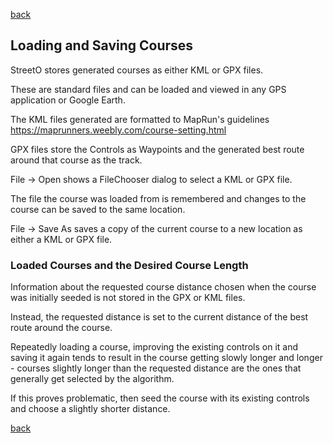 [back](./UserGuide.md)

## Loading and Saving Courses

StreetO stores generated courses as either KML or GPX files.

These are standard files and can be loaded and viewed in any GPS application or Google Earth.

The KML files generated are formatted to MapRun's guidelines https://maprunners.weebly.com/course-setting.html

GPX files store the Controls as Waypoints and the generated best route around that course as the track.

File -> Open shows a FileChooser dialog to select a KML or GPX file.

The file the course was loaded from is remembered and changes to the course can be saved to the same location.

File -> Save As saves a copy of the current course to a new location as either a KML or GPX file.

### Loaded Courses and the Desired Course Length

Information about the requested course distance chosen when the course was initially
seeded is not stored in the GPX or KML files.

Instead, the requested distance is set to the current distance of the best route 
around the course.

Repeatedly loading a course, improving the existing controls on it and saving it again tends
to result in the course getting slowly longer and longer - courses slightly longer than
the requested distance are the ones that generally get selected by the algorithm.

If this proves problematic, then seed the course with its existing controls 
and choose a slightly shorter distance.

[back](./UserGuide.md)